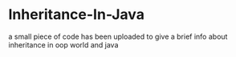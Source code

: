 # Inheritance-In-Java
a small piece of code has been uploaded to give a brief info about inheritance in oop world and java
